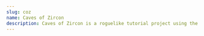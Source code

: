 ```yaml
---
slug: coz
name: Caves of Zircon
description: Caves of Zircon is a roguelike tutorial project using the Zircon Tile Engine.
---
```

